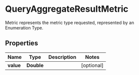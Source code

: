 

# QueryAggregateResultMetric

Metric represents the metric type requested, represented by an Enumeration Type.
## Properties

Name | Type | Description | Notes
------------ | ------------- | ------------- | -------------
**value** | **Double** |  |  [optional]



